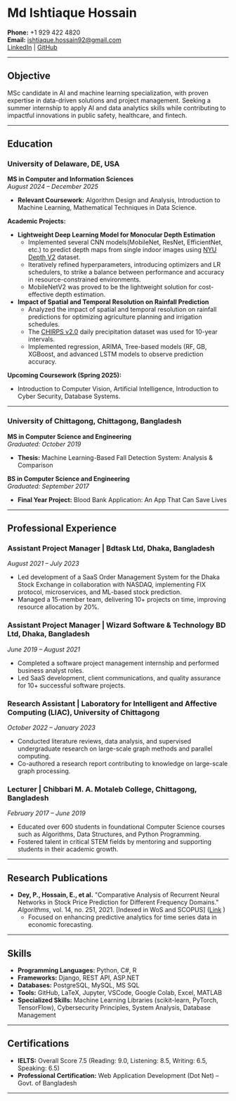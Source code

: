 # Md Ishtiaque Hossain

**Phone:** +1 929 422 4820  
**Email:** ishtiaque.hossain92@gmail.com  
[LinkedIn](https://www.linkedin.com/in/ishtiaque-h/) | [GitHub](https://github.com/Ishtiaque-h)

---

## Objective
MSc candidate in AI and machine learning specialization, with proven expertise in data-driven solutions and project management. Seeking a summer internship to apply AI and data analytics skills while contributing to impactful innovations in public safety, healthcare, and fintech.

---

## Education

### University of Delaware, DE, USA
**MS in Computer and Information Sciences**  
_August 2024 – December 2025_  
- **Relevant Coursework:** Algorithm Design and Analysis, Introduction to Machine Learning, Mathematical Techniques in Data Science.  

**Academic Projects:**  
- **Lightweight Deep Learning Model for Monocular Depth Estimation**  
  - Implemented several CNN models(MobileNet, ResNet, EfficientNet, etc.) to predict depth maps from single indoor images using [NYU Depth V2](https://www.tensorflow.org/datasets/catalog/nyu_depth_v2) dataset.
  - Iteratively refined hyperparameters, introducing optimizers and LR schedulers, to strike a balance between performance and accuracy in resource-constrained environments.
  - MobileNetV2 was proved to be the lightweight solution for cost-effective depth estimation.  
- **Impact of Spatial and Temporal Resolution on Rainfall Prediction**  
  - Analyzed the impact of spatial and temporal resolution on rainfall predictions for optimizing agriculture planning and irrigation schedules.
  - The [CHIRPS v2.0](https://www.chc.ucsb.edu/data/chirps/) daily precipitation dataset was used for 10-year intervals.  
  - Implemented regression, ARIMA, Tree-based models (RF, GB, XGBoost, and advanced LSTM models to observe prediction accuracy.  

**Upcoming Coursework (Spring 2025):**  
- Introduction to Computer Vision, Artificial Intelligence, Introduction to Cyber Security, Database Systems.

---

### University of Chittagong, Chittagong, Bangladesh
**MS in Computer Science and Engineering**  
_Graduated: October 2019_  
- **Thesis:** Machine Learning-Based Fall Detection System: Analysis & Comparison  

**BS in Computer Science and Engineering**  
_Graduated: September 2017_  
- **Final Year Project:** Blood Bank Application: An App That Can Save Lives  

---

## Professional Experience

### Assistant Project Manager | Bdtask Ltd, Dhaka, Bangladesh  
_August 2021 – July 2023_  
- Led development of a SaaS Order Management System for the Dhaka Stock Exchange in collaboration with NASDAQ, implementing FIX protocol, microservices, and ML-based stock prediction.  
- Managed a 15-member team, delivering 10+ projects on time, improving resource allocation by 20%.

### Assistant Project Manager | Wizard Software & Technology BD Ltd, Dhaka, Bangladesh  
_June 2019 – August 2021_  
- Completed a software project management internship and performed business analyst roles.  
- Led SaaS development, client communications, and quality assurance for 10+ successful software projects.

### Research Assistant | Laboratory for Intelligent and Affective Computing (LIAC), University of Chittagong  
_October 2022 – January 2023_  
- Conducted literature reviews, data analysis, and supervised undergraduate research on large-scale graph methods and parallel computing.  
- Co-authored a research report contributing to knowledge on large-scale graph processing.

### Lecturer | Chibbari M. A. Motaleb College, Chittagong, Bangladesh  
_February 2017 – June 2019_  
- Educated over 600 students in foundational Computer Science courses such as Algorithms, Data Structures, and Python Programming.  
- Fostered talent in critical STEM fields by mentoring and supporting students in their academic growth.

---

## Research Publications
- **Dey, P., Hossain, E., et al.** "Comparative Analysis of Recurrent Neural Networks in Stock Price Prediction for Different Frequency Domains." _Algorithms_, vol. 14, no. 251, 2021. [Indexed in WoS and SCOPUS] ([Link](https://www.doi.org/10.3390/a14080251) ) 
  - Focused on enhancing predictive analytics for time series data in economic forecasting.
 
---

## Skills

- **Programming Languages:** Python, C#, R  
- **Frameworks:** Django, REST API, ASP.NET  
- **Databases:** PostgreSQL, MySQL, MS SQL  
- **Tools:** GitHub, LaTeX, Jupyter, VSCode, Google Colab, Excel, MATLAB  
- **Specialized Skills:** Machine Learning Libraries (scikit-learn, PyTorch, TensorFlow), Cybersecurity Principles, System Analysis, Database Management  

---

## Certifications

- **IELTS:** Overall Score 7.5 (Reading: 9.0, Listening: 8.5, Writing: 6.5, Speaking: 6.5)  
- **Professional Certification:** Web Application Development (Dot Net) – Govt. of Bangladesh  

---

